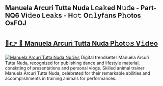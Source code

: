 ## Manuela Arcuri Tutta Nuda L𝚎a𝚔ed N𝚞𝚍e - Part-NQ6 Vi𝚍𝚎o L𝚎a𝚔s - H𝚘𝚝 O𝚗𝚕yf𝚊ns P𝚑𝚘tos OsFOJ

# <h2><a href="http://kf7u9f.oniu.top/?m=Manuela+Arcuri+Tutta+Nuda">🔗👉 🔴 Manuela Arcuri Tutta Nuda P𝚑ot𝚘𝚜 V𝚒d𝚎o</a></h2>

[![Manuela Arcuri Tutta Nuda Nu𝚍e𝚜](https://i.imgur.com/0qMVB7G.gif)](http://kf7u9f.oniu.top/?m=Manuela+Arcuri+Tutta+Nuda)
Digital trendsetter Manuela Arcuri Tutta Nuda, recognized for publishing dance and lifestyle material, consisting of presentations and personal vlogs. Skilled animal trainer Manuela Arcuri Tutta Nuda, celebrated for their remarkable abilities and accomplishments in training animals for performances.  
